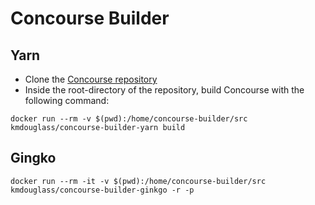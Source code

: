 # Concourse Builder

## Yarn

- Clone the [Concourse repository](https://github.com/concourse/concourse)
- Inside the root-directory of the repository, build Concourse with the following command:

```
docker run --rm -v $(pwd):/home/concourse-builder/src kmdouglass/concourse-builder-yarn build
```

## Gingko

```
docker run --rm -it -v $(pwd):/home/concourse-builder/src kmdouglass/concourse-builder-ginkgo -r -p
```
